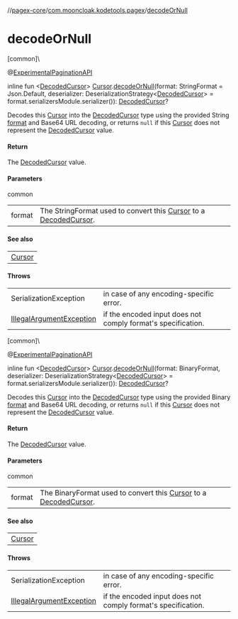 //[pagex-core](../../index.md)/[com.mooncloak.kodetools.pagex](index.md)/[decodeOrNull](decode-or-null.md)

# decodeOrNull

[common]\

@[ExperimentalPaginationAPI](-experimental-pagination-a-p-i/index.md)

inline fun &lt;[DecodedCursor](decode-or-null.md)&gt; [Cursor](-cursor/index.md).[decodeOrNull](decode-or-null.md)(format: StringFormat = Json.Default, deserializer: DeserializationStrategy&lt;[DecodedCursor](decode-or-null.md)&gt; = format.serializersModule.serializer()): [DecodedCursor](decode-or-null.md)?

Decodes this [Cursor](-cursor/index.md) into the [DecodedCursor](decode-or-null.md) type using the provided String [format](decode-or-null.md) and Base64 URL decoding, or returns `null` if this [Cursor](-cursor/index.md) does not represent the [DecodedCursor](decode-or-null.md) value.

#### Return

The [DecodedCursor](decode-or-null.md) value.

#### Parameters

common

| | |
|---|---|
| format | The StringFormat used to convert this [Cursor](-cursor/index.md) to a [DecodedCursor](decode-or-null.md). |

#### See also

| |
|---|
| [Cursor](-cursor/index.md) |

#### Throws

| | |
|---|---|
| SerializationException | in case of any encoding-specific error. |
| [IllegalArgumentException](https://kotlinlang.org/api/latest/jvm/stdlib/kotlin/-illegal-argument-exception/index.html) | if the encoded input does not comply format's specification. |

[common]\

@[ExperimentalPaginationAPI](-experimental-pagination-a-p-i/index.md)

inline fun &lt;[DecodedCursor](decode-or-null.md)&gt; [Cursor](-cursor/index.md).[decodeOrNull](decode-or-null.md)(format: BinaryFormat, deserializer: DeserializationStrategy&lt;[DecodedCursor](decode-or-null.md)&gt; = format.serializersModule.serializer()): [DecodedCursor](decode-or-null.md)?

Decodes this [Cursor](-cursor/index.md) into the [DecodedCursor](decode-or-null.md) type using the provided Binary [format](decode-or-null.md) and Base64 URL decoding, or returns `null` if this [Cursor](-cursor/index.md) does not represent the [DecodedCursor](decode-or-null.md) value.

#### Return

The [DecodedCursor](decode-or-null.md) value.

#### Parameters

common

| | |
|---|---|
| format | The BinaryFormat used to convert this [Cursor](-cursor/index.md) to a [DecodedCursor](decode-or-null.md). |

#### See also

| |
|---|
| [Cursor](-cursor/index.md) |

#### Throws

| | |
|---|---|
| SerializationException | in case of any encoding-specific error. |
| [IllegalArgumentException](https://kotlinlang.org/api/latest/jvm/stdlib/kotlin/-illegal-argument-exception/index.html) | if the encoded input does not comply format's specification. |

